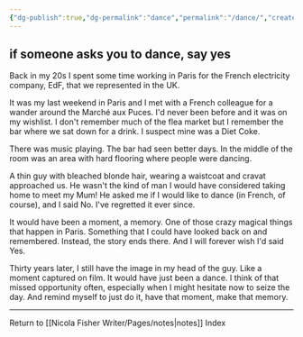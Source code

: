 ```yaml
---
{"dg-publish":true,"dg-permalink":"dance","permalink":"/dance/","created":"","updated":""}
---
```



## if someone asks you to dance, say yes

Back in my 20s I spent some time working in Paris for the French electricity company, EdF, that we represented in the UK.

It was my last weekend in Paris and I met with a French colleague for a wander around the Marché aux Puces. I'd never been before and it was on my wishlist. I don't remember much of the flea market but I remember the bar where we sat down for a drink. I suspect mine was a Diet Coke.

There was music playing. The bar had seen better days. In the middle of the room was an area with hard flooring where people were dancing.

A thin guy with bleached blonde hair, wearing a waistcoat and cravat approached us. He wasn't the kind of man I would have considered taking home to meet my Mum! He asked me if I would like to dance (in French, of course), and I said No. I've regretted it ever since.

It would have been a moment, a memory. One of those crazy magical things that happen in Paris. Something that I could have looked back on and remembered. Instead, the story ends there. And I will forever wish I'd said Yes.

Thirty years later, I still have the image in my head of the guy. Like a moment captured on film. It would have just been a dance. I think of that missed opportunity often, especially when I might hesitate now to seize the day. And remind myself to just do it, have that moment, make that memory.

---

Return to [[Nicola Fisher Writer/Pages/notes\|notes]] Index